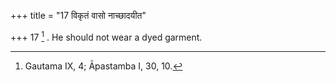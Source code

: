 +++
title = "17 विकृतं वासो नाच्छादयीत"

+++
17 [^9] . He should not wear a dyed garment.


[^9]:  Gautama IX, 4; Āpastamba I, 30, 10.

